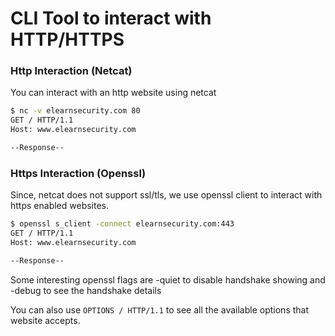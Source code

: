 # CLI Tool to interact with HTTP/HTTPS

### Http Interaction (Netcat)

You can interact with an http website using netcat

```bash
$ nc -v elearnsecurity.com 80
GET / HTTP/1.1
Host: www.elearnsecurity.com

--Response--
```



### Https Interaction (Openssl)

Since, netcat does not support ssl/tls, we use openssl client to interact with https enabled websites.

```bash
$ openssl s_client -connect elearnsecurity.com:443
GET / HTTP/1.1
Host: www.elearnsecurity.com

--Response--
```

Some interesting openssl flags are -quiet to disable handshake showing and -debug to see the handshake details

You can also use `OPTIONS / HTTP/1.1` to see all the available options that website accepts.

